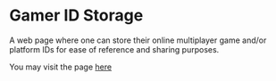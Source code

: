 # Gamer ID Storage
A web page where one can store their online multiplayer game and/or platform IDs for ease of reference and sharing purposes.

You may visit the page [here](https://monkonius.github.io/gamer-id-storage/)